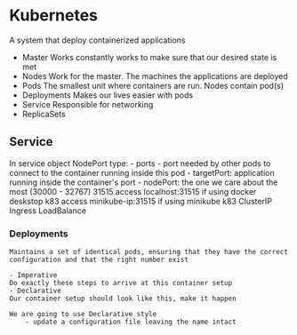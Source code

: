 # Kubernetes
A system that deploy containerized applications

- Master
    Works constantly works to make sure that our desired state is met
- Nodes
    Work for the master. The machines the applications are deployed
- Pods
    The smallest unit where containers are run. Nodes contain pod(s)
- Deployments
    Makes our lives easier with pods
- Service
    Responsible for networking
- ReplicaSets

## Service
In service object
    NodePort type:
      - ports
        - port needed by other pods to connect to the container running inside this pod
        - targetPort: application running inside the container's port
        - nodePort: the one we care about the most (30000 - 32767) 31515
        access localhost:31515 if using docker deskstop k83
        access minikube-ip:31515 if using minikube k83
    ClusterIP
    Ingress
    LoadBalance

### Deployments
    Maintains a set of identical pods, ensuring that they have the correct configuration and that the right number exist

    - Imperative
    Do exactly these steps to arrive at this container setup
    - Declarative
    Our container setup should look like this, make it happen

    We are going to use Declarative style
        - update a configuration file leaving the name intact